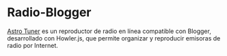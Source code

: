 # Radio-Blogger
<a href="https://astrotuner.blogspot.com/" target="_blank">Astro Tuner</a> es un reproductor de radio en línea compatible con Blogger, desarrollado con Howler.js, que permite organizar y reproducir emisoras de radio por Internet.
